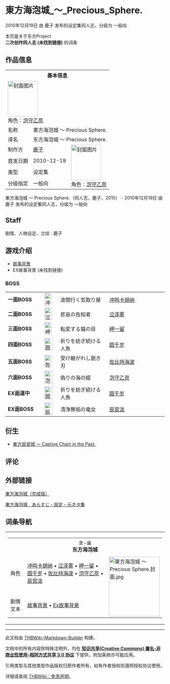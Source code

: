 # 東方海泡城_～_Precious_Sphere.

<!-- source html: G:\repos\THBWiki-Markdown-Builder\THBWikiMarkdown\Temp\main\1\19\ns0%3A%E6%9D%B1%E6%96%B9%E6%B5%B7%E6%B3%A1%E5%9F%8E_%EF%BD%9E_Precious_Sphere%2E.html -->

2010年12月19日 由 鹿子  发布的设定集同人志，分级为 一般向

本页是关于东方Project  
 **二次创作同人志 (未找到链接)** 的词条
## 作品信息

<table><tbody><tr><th colspan="3">基本信息</th></tr><tr><td class="cover-artwork-mobile" colspan="2"><a href="./文件-東方海泡城_～_Precious_Sphere.封面.jpg.md" class="image" title="封面图片"><img alt="封面图片" src="https://upload.thwiki.cc/thumb/9/94/%E6%9D%B1%E6%96%B9%E6%B5%B7%E6%B3%A1%E5%9F%8E_%EF%BD%9E_Precious_Sphere.%E5%B0%81%E9%9D%A2.jpg/95px-%E6%9D%B1%E6%96%B9%E6%B5%B7%E6%B3%A1%E5%9F%8E_%EF%BD%9E_Precious_Sphere.%E5%B0%81%E9%9D%A2.jpg" decoding="async" loading="lazy" width="95" height="112" srcset="https://upload.thwiki.cc/thumb/9/94/%E6%9D%B1%E6%96%B9%E6%B5%B7%E6%B3%A1%E5%9F%8E_%EF%BD%9E_Precious_Sphere.%E5%B0%81%E9%9D%A2.jpg/143px-%E6%9D%B1%E6%96%B9%E6%B5%B7%E6%B3%A1%E5%9F%8E_%EF%BD%9E_Precious_Sphere.%E5%B0%81%E9%9D%A2.jpg 1.5x, https://upload.thwiki.cc/thumb/9/94/%E6%9D%B1%E6%96%B9%E6%B5%B7%E6%B3%A1%E5%9F%8E_%EF%BD%9E_Precious_Sphere.%E5%B0%81%E9%9D%A2.jpg/190px-%E6%9D%B1%E6%96%B9%E6%B5%B7%E6%B3%A1%E5%9F%8E_%EF%BD%9E_Precious_Sphere.%E5%B0%81%E9%9D%A2.jpg 2x" data-file-width="410" data-file-height="483"></a><div class="cover-char">角色：<a href="./泡守乙奈.md" title="泡守乙奈">泡守乙奈</a></div></td>
</tr><tr><td class="label">名称</td><td colspan="2"> 東方海泡城 ～ Precious Sphere. </td></tr><tr><td class="label">译名</td><td colspan="2"> 东方海泡城 ～ Precious Sphere. </td></tr><tr><td class="label">制作方</td><td><a href="/index.php?title=%E9%B9%BF%E5%AD%90&amp;action=edit&amp;redlink=1" class="new" title="鹿子（页面不存在）">鹿子</a></td><td class="cover-artwork" rowspan="4" style="min-width:112px;"><a href="./文件-東方海泡城_～_Precious_Sphere.封面.jpg.md" class="image" title="封面图片"><img alt="封面图片" src="https://upload.thwiki.cc/thumb/9/94/%E6%9D%B1%E6%96%B9%E6%B5%B7%E6%B3%A1%E5%9F%8E_%EF%BD%9E_Precious_Sphere.%E5%B0%81%E9%9D%A2.jpg/95px-%E6%9D%B1%E6%96%B9%E6%B5%B7%E6%B3%A1%E5%9F%8E_%EF%BD%9E_Precious_Sphere.%E5%B0%81%E9%9D%A2.jpg" decoding="async" loading="lazy" width="95" height="112" srcset="https://upload.thwiki.cc/thumb/9/94/%E6%9D%B1%E6%96%B9%E6%B5%B7%E6%B3%A1%E5%9F%8E_%EF%BD%9E_Precious_Sphere.%E5%B0%81%E9%9D%A2.jpg/143px-%E6%9D%B1%E6%96%B9%E6%B5%B7%E6%B3%A1%E5%9F%8E_%EF%BD%9E_Precious_Sphere.%E5%B0%81%E9%9D%A2.jpg 1.5x, https://upload.thwiki.cc/thumb/9/94/%E6%9D%B1%E6%96%B9%E6%B5%B7%E6%B3%A1%E5%9F%8E_%EF%BD%9E_Precious_Sphere.%E5%B0%81%E9%9D%A2.jpg/190px-%E6%9D%B1%E6%96%B9%E6%B5%B7%E6%B3%A1%E5%9F%8E_%EF%BD%9E_Precious_Sphere.%E5%B0%81%E9%9D%A2.jpg 2x" data-file-width="410" data-file-height="483"></a><div class="cover-char">角色：<a href="./泡守乙奈.md" title="泡守乙奈">泡守乙奈</a></div></td>
</tr><tr><td class="label">首发日期</td><td>2010-12-19</td></tr><tr><td class="label">类型</td><td>设定集</td></tr><tr><td class="label">分级指定</td><td>一般向</td></tr></tbody></table>

東方海泡城 ～ Precious Sphere.（同人志，鹿子，2010） - 2010年12月19日 由 鹿子  发布的设定集同人志，分级为 一般向
## Staff
剧情、人物设定、立绘
: 鹿子

## 游戏介绍
- [故事背景](./東方海泡城_～_Precious_Sphere.-故事背景.md)
- EX故事背景 (未找到链接)

### BOSS

<table><tbody><tr><td rowspan="1" class="bg-color-info-10" style="min-width:100px"><b>一面BOSS</b></td><td style="min-width:35px" rowspan="1"><div class="center"><div class="floatnone"><a href="./文件-冲鸣卡胡纳.png.md" class="image"><img alt="冲鸣卡胡纳.png" src="https://upload.thwiki.cc/thumb/6/62/%E5%86%B2%E9%B8%A3%E5%8D%A1%E8%83%A1%E7%BA%B3.png/22px-%E5%86%B2%E9%B8%A3%E5%8D%A1%E8%83%A1%E7%BA%B3.png" decoding="async" loading="lazy" width="22" height="40" srcset="https://upload.thwiki.cc/thumb/6/62/%E5%86%B2%E9%B8%A3%E5%8D%A1%E8%83%A1%E7%BA%B3.png/33px-%E5%86%B2%E9%B8%A3%E5%8D%A1%E8%83%A1%E7%BA%B3.png 1.5x, https://upload.thwiki.cc/thumb/6/62/%E5%86%B2%E9%B8%A3%E5%8D%A1%E8%83%A1%E7%BA%B3.png/45px-%E5%86%B2%E9%B8%A3%E5%8D%A1%E8%83%A1%E7%BA%B3.png 2x" data-file-width="280" data-file-height="500"></a></div></div></td>  <td style="width:150px;padding:3px 9px 3px 7px;" rowspan="1"> 波間行く気取り屋</td><td style="width:180px;padding:3px 9px 3px 7px;" rowspan="1"> <a href="./冲鸣卡胡纳.md" title="冲鸣卡胡纳">冲鸣卡胡纳</a> </td></tr>
<tr><td rowspan="1" class="bg-color-info-10" style="min-width:100px"><b>二面BOSS</b></td><td style="min-width:35px" rowspan="1"><div class="center"><div class="floatnone"><a href="./文件-泣泽雾.png.md" class="image"><img alt="泣泽雾.png" src="https://upload.thwiki.cc/thumb/f/f4/%E6%B3%A3%E6%B3%BD%E9%9B%BE.png/23px-%E6%B3%A3%E6%B3%BD%E9%9B%BE.png" decoding="async" loading="lazy" width="23" height="40" srcset="https://upload.thwiki.cc/thumb/f/f4/%E6%B3%A3%E6%B3%BD%E9%9B%BE.png/34px-%E6%B3%A3%E6%B3%BD%E9%9B%BE.png 1.5x, https://upload.thwiki.cc/thumb/f/f4/%E6%B3%A3%E6%B3%BD%E9%9B%BE.png/45px-%E6%B3%A3%E6%B3%BD%E9%9B%BE.png 2x" data-file-width="285" data-file-height="500"></a></div></div></td>  <td style="width:150px;padding:3px 9px 3px 7px;" rowspan="1"> 悲哀の告知者</td><td style="width:180px;padding:3px 9px 3px 7px;" rowspan="1"> <a href="./泣泽雾.md" title="泣泽雾">泣泽雾</a> </td></tr>
<tr><td rowspan="1" class="bg-color-info-10" style="min-width:100px"><b>三面BOSS</b></td><td style="min-width:35px" rowspan="1"><div class="center"><div class="floatnone"><a href="./文件-岬一留.png.md" class="image"><img alt="岬一留.png" src="https://upload.thwiki.cc/thumb/4/49/%E5%B2%AC%E4%B8%80%E7%95%99.png/22px-%E5%B2%AC%E4%B8%80%E7%95%99.png" decoding="async" loading="lazy" width="22" height="40" srcset="https://upload.thwiki.cc/thumb/4/49/%E5%B2%AC%E4%B8%80%E7%95%99.png/33px-%E5%B2%AC%E4%B8%80%E7%95%99.png 1.5x, https://upload.thwiki.cc/thumb/4/49/%E5%B2%AC%E4%B8%80%E7%95%99.png/45px-%E5%B2%AC%E4%B8%80%E7%95%99.png 2x" data-file-width="280" data-file-height="500"></a></div></div></td>  <td style="width:150px;padding:3px 9px 3px 7px;" rowspan="1"> 転変する猫の目</td><td style="width:180px;padding:3px 9px 3px 7px;" rowspan="1"> <a href="./岬一留.md" title="岬一留">岬一留</a> </td></tr>
<tr><td rowspan="1" class="bg-color-info-10" style="min-width:100px"><b>四面BOSS</b></td><td style="min-width:35px" rowspan="1"><div class="center"><div class="floatnone"><a href="./文件-圆千岁.png.md" class="image"><img alt="圆千岁.png" src="https://upload.thwiki.cc/thumb/e/e2/%E5%9C%86%E5%8D%83%E5%B2%81.png/25px-%E5%9C%86%E5%8D%83%E5%B2%81.png" decoding="async" loading="lazy" width="25" height="40" srcset="https://upload.thwiki.cc/thumb/e/e2/%E5%9C%86%E5%8D%83%E5%B2%81.png/38px-%E5%9C%86%E5%8D%83%E5%B2%81.png 1.5x, https://upload.thwiki.cc/thumb/e/e2/%E5%9C%86%E5%8D%83%E5%B2%81.png/51px-%E5%9C%86%E5%8D%83%E5%B2%81.png 2x" data-file-width="320" data-file-height="500"></a></div></div></td>  <td style="width:150px;padding:3px 9px 3px 7px;" rowspan="1"> 祈りを紡ぎ続ける人魚</td><td style="width:180px;padding:3px 9px 3px 7px;" rowspan="1"> <a href="./圆千岁.md" title="圆千岁">圆千岁</a> </td></tr>
<tr><td rowspan="1" class="bg-color-info-10" style="min-width:100px"><b>五面BOSS</b></td><td style="min-width:35px" rowspan="1"><div class="center"><div class="floatnone"><a href="./文件-佐比持海波（海泡城）.png.md" class="image"><img alt="佐比持海波（海泡城）.png" src="https://upload.thwiki.cc/thumb/0/07/%E4%BD%90%E6%AF%94%E6%8C%81%E6%B5%B7%E6%B3%A2%EF%BC%88%E6%B5%B7%E6%B3%A1%E5%9F%8E%EF%BC%89.png/23px-%E4%BD%90%E6%AF%94%E6%8C%81%E6%B5%B7%E6%B3%A2%EF%BC%88%E6%B5%B7%E6%B3%A1%E5%9F%8E%EF%BC%89.png" decoding="async" loading="lazy" width="23" height="40" srcset="https://upload.thwiki.cc/thumb/0/07/%E4%BD%90%E6%AF%94%E6%8C%81%E6%B5%B7%E6%B3%A2%EF%BC%88%E6%B5%B7%E6%B3%A1%E5%9F%8E%EF%BC%89.png/35px-%E4%BD%90%E6%AF%94%E6%8C%81%E6%B5%B7%E6%B3%A2%EF%BC%88%E6%B5%B7%E6%B3%A1%E5%9F%8E%EF%BC%89.png 1.5x, https://upload.thwiki.cc/thumb/0/07/%E4%BD%90%E6%AF%94%E6%8C%81%E6%B5%B7%E6%B3%A2%EF%BC%88%E6%B5%B7%E6%B3%A1%E5%9F%8E%EF%BC%89.png/46px-%E4%BD%90%E6%AF%94%E6%8C%81%E6%B5%B7%E6%B3%A2%EF%BC%88%E6%B5%B7%E6%B3%A1%E5%9F%8E%EF%BC%89.png 2x" data-file-width="290" data-file-height="500"></a></div></div></td>  <td style="width:150px;padding:3px 9px 3px 7px;" rowspan="1"> 受け継がれし鋭き刃</td><td style="width:180px;padding:3px 9px 3px 7px;" rowspan="1"> <a href="./佐比持海波.md" title="佐比持海波">佐比持海波</a> </td></tr>
<tr><td rowspan="1" class="bg-color-info-10" style="min-width:100px"><b>六面BOSS</b></td><td style="min-width:35px" rowspan="1"><div class="center"><div class="floatnone"><a href="./文件-泡守乙奈.png.md" class="image"><img alt="泡守乙奈.png" src="https://upload.thwiki.cc/thumb/5/55/%E6%B3%A1%E5%AE%88%E4%B9%99%E5%A5%88.png/26px-%E6%B3%A1%E5%AE%88%E4%B9%99%E5%A5%88.png" decoding="async" loading="lazy" width="26" height="40" srcset="https://upload.thwiki.cc/thumb/5/55/%E6%B3%A1%E5%AE%88%E4%B9%99%E5%A5%88.png/39px-%E6%B3%A1%E5%AE%88%E4%B9%99%E5%A5%88.png 1.5x, https://upload.thwiki.cc/thumb/5/55/%E6%B3%A1%E5%AE%88%E4%B9%99%E5%A5%88.png/53px-%E6%B3%A1%E5%AE%88%E4%B9%99%E5%A5%88.png 2x" data-file-width="330" data-file-height="500"></a></div></div></td>  <td style="width:150px;padding:3px 9px 3px 7px;" rowspan="1"> 偽りの海の姫</td><td style="width:180px;padding:3px 9px 3px 7px;" rowspan="1"> <a href="./泡守乙奈.md" title="泡守乙奈">泡守乙奈</a> </td></tr>
<tr><td rowspan="1" class="bg-color-info-10" style="min-width:100px"><b>EX面道中</b></td><td style="min-width:35px" rowspan="1"><div class="center"><div class="floatnone"><a href="./文件-圆千岁.png.md" class="image"><img alt="圆千岁.png" src="https://upload.thwiki.cc/thumb/e/e2/%E5%9C%86%E5%8D%83%E5%B2%81.png/25px-%E5%9C%86%E5%8D%83%E5%B2%81.png" decoding="async" loading="lazy" width="25" height="40" srcset="https://upload.thwiki.cc/thumb/e/e2/%E5%9C%86%E5%8D%83%E5%B2%81.png/38px-%E5%9C%86%E5%8D%83%E5%B2%81.png 1.5x, https://upload.thwiki.cc/thumb/e/e2/%E5%9C%86%E5%8D%83%E5%B2%81.png/51px-%E5%9C%86%E5%8D%83%E5%B2%81.png 2x" data-file-width="320" data-file-height="500"></a></div></div></td>  <td style="width:150px;padding:3px 9px 3px 7px;" rowspan="1"> 祈りを紡ぎ続ける人魚</td><td style="width:180px;padding:3px 9px 3px 7px;" rowspan="1"> <a href="./圆千岁.md" title="圆千岁">圆千岁</a> </td></tr><tr><td rowspan="1" class="bg-color-info-10" style="min-width:100px"><b>EX面BOSS</b></td><td style="min-width:35px" rowspan="1"><div class="center"><div class="floatnone"><a href="./文件-辰宫泷.png.md" class="image"><img alt="辰宫泷.png" src="https://upload.thwiki.cc/thumb/5/57/%E8%BE%B0%E5%AE%AB%E6%B3%B7.png/25px-%E8%BE%B0%E5%AE%AB%E6%B3%B7.png" decoding="async" loading="lazy" width="25" height="40" srcset="https://upload.thwiki.cc/thumb/5/57/%E8%BE%B0%E5%AE%AB%E6%B3%B7.png/38px-%E8%BE%B0%E5%AE%AB%E6%B3%B7.png 1.5x, https://upload.thwiki.cc/thumb/5/57/%E8%BE%B0%E5%AE%AB%E6%B3%B7.png/51px-%E8%BE%B0%E5%AE%AB%E6%B3%B7.png 2x" data-file-width="320" data-file-height="500"></a></div></div></td>  <td style="width:150px;padding:3px 9px 3px 7px;" rowspan="1"> 清浄無垢の竜女</td><td style="width:180px;padding:3px 9px 3px 7px;" rowspan="1"> <a href="./辰宫泷.md" title="辰宫泷">辰宫泷</a> </td></tr></tbody></table>


## 衍生
- [東方辰宮城 ～ Captive Chain in the Past.](./東方海泡城_～_Precious_Sphere.-東方辰宮城_～_Captive_Chain_in_the_Past..md)

## 评论
## 外部链接
  
[東方海泡城（完成版）](https://www.pixiv.net/artworks/15292186)
  
[東方海泡城　あらすじ・設定・元ネタ集](https://www.pixiv.net/novel/show.php?id=128052)
  

## 词条导航
  
  

<table><tbody><tr><td><table cellspacing="0" class="nowraplinks mw-collapsible mw-collapsed" style="width:100%;;;"><tbody><tr><th style=";" colspan="3" class="navbox-title"><div class="navbar"><div class="noprint plainlinksneverexpand" style="background-color:transparent; padding:0; font-weight:normal; font-size:80%; white-space:nowrap;"><a href="./東方海泡城_～_Precious_Sphere.-导航.md" title="東方海泡城 ～ Precious Sphere./导航"><span style=";;border:none;" title="查看这个模板">查</span></a>&#160;<span style="font-size:80%;">•</span>&#160;<a href="/index.php?title=%E6%9D%B1%E6%96%B9%E6%B5%B7%E6%B3%A1%E5%9F%8E_%EF%BD%9E_Precious_Sphere./%E5%AF%BC%E8%88%AA&amp;action=edit"><span style=";;border:none;" title="您可以编辑这个模板。请在储存变更之前先预览">编</span></a></div></div><span><a class="mw-selflink selflink">东方海泡城</a></span></th></tr><tr><td></td></tr><tr><td class="navbox-group" style=";;">角色</td><td style=";;" class="navbox-list navbox-odd"><div><a href="./冲鸣卡胡纳.md" title="冲鸣卡胡纳">冲鸣卡胡纳</a> &#8226; <a href="./泣泽雾.md" title="泣泽雾">泣泽雾</a> &#8226; <a href="./岬一留.md" title="岬一留">岬一留</a> &#8226; <a href="./圆千岁.md" title="圆千岁">圆千岁</a> &#8226; <a href="./佐比持海波.md" title="佐比持海波">佐比持海波</a> &#8226; <a href="./泡守乙奈.md" title="泡守乙奈">泡守乙奈</a> &#8226; <a href="./辰宫泷.md" title="辰宫泷">辰宫泷</a></div></td><td class="navbox-image" style="" rowspan="3"><a href="./文件-東方海泡城_～_Precious_Sphere.封面.jpg.md" class="image"><img alt="東方海泡城 ～ Precious Sphere.封面.jpg" src="https://upload.thwiki.cc/thumb/9/94/%E6%9D%B1%E6%96%B9%E6%B5%B7%E6%B3%A1%E5%9F%8E_%EF%BD%9E_Precious_Sphere.%E5%B0%81%E9%9D%A2.jpg/160px-%E6%9D%B1%E6%96%B9%E6%B5%B7%E6%B3%A1%E5%9F%8E_%EF%BD%9E_Precious_Sphere.%E5%B0%81%E9%9D%A2.jpg" decoding="async" loading="lazy" width="160" height="188" srcset="https://upload.thwiki.cc/thumb/9/94/%E6%9D%B1%E6%96%B9%E6%B5%B7%E6%B3%A1%E5%9F%8E_%EF%BD%9E_Precious_Sphere.%E5%B0%81%E9%9D%A2.jpg/240px-%E6%9D%B1%E6%96%B9%E6%B5%B7%E6%B3%A1%E5%9F%8E_%EF%BD%9E_Precious_Sphere.%E5%B0%81%E9%9D%A2.jpg 1.5x, https://upload.thwiki.cc/thumb/9/94/%E6%9D%B1%E6%96%B9%E6%B5%B7%E6%B3%A1%E5%9F%8E_%EF%BD%9E_Precious_Sphere.%E5%B0%81%E9%9D%A2.jpg/320px-%E6%9D%B1%E6%96%B9%E6%B5%B7%E6%B3%A1%E5%9F%8E_%EF%BD%9E_Precious_Sphere.%E5%B0%81%E9%9D%A2.jpg 2x" data-file-width="410" data-file-height="483"></a></td></tr><tr><td></td></tr><tr><td class="navbox-group" style=";;">剧情文本</td><td style=";;" class="navbox-list navbox-even"><div><a href="./東方海泡城_～_Precious_Sphere.-故事背景.md" title="東方海泡城 ～ Precious Sphere./故事背景">故事背景</a> &#8226; <a href="/index.php?title=%E6%9D%B1%E6%96%B9%E6%B5%B7%E6%B3%A1%E5%9F%8E_%EF%BD%9E_Precious_Sphere./ExStory&amp;action=edit&amp;redlink=1" class="new" title="東方海泡城 ～ Precious Sphere./ExStory（页面不存在）">Ex故事背景</a></div></td></tr></tbody></table></td></tr></tbody></table>


  
  

  
  
  

  





---

此文档由 [THBWiki-Markdown-Builder](https://github.com/Delsin-Yu/THBWiki-Markdown-Builder) 构建。

文档中的所有内容除特殊注明外，均在 [**知识共享(Creative Commons) 署名-非商业性使用-相同方式共享 3.0 协议**](https://creativecommons.org/licenses/by-sa/3.0/deed.zh-hans) 下提供，附加条款亦可能应用。

引用类型与其他类型作品版权归原作者所有，如有作者授权则遵照授权协议使用。

详细请查阅 [THBWiki：免责声明](https://thbwiki.cc/THBWiki:%E5%85%8D%E8%B4%A3%E5%A3%B0%E6%98%8E)。

